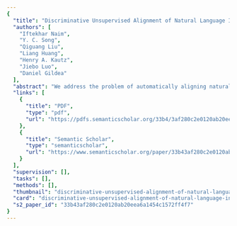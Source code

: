```yaml
---
{
  "title": "Discriminative Unsupervised Alignment of Natural Language Instructions with Corresponding Video Segments",
  "authors": [
    "Iftekhar Naim",
    "Y. C. Song",
    "Qiguang Liu",
    "Liang Huang",
    "Henry A. Kautz",
    "Jiebo Luo",
    "Daniel Gildea"
  ],
  "abstract": "We address the problem of automatically aligning natural language sentences with corresponding video segments without any direct supervision. Most existing algorithms for integrating language with videos rely on handaligned parallel data, where each natural language sentence is manually aligned with its corresponding image or video segment. Recently, fully unsupervised alignment of text with video has been shown to be feasible using hierarchical generative models. In contrast to the previous generative models, we propose three latent-variable discriminative models for the unsupervised alignment task. The proposed discriminative models are capable of incorporating domain knowledge, by adding diverse and overlapping features. The results show that discriminative models outperform the generative models in terms of alignment accuracy.",
  "links": [
    {
      "title": "PDF",
      "type": "pdf",
      "url": "https://pdfs.semanticscholar.org/33b4/3af280c2e0120ab20eea6a1454c1572ff4f7.pdf"
    },
    {
      "title": "Semantic Scholar",
      "type": "semanticscholar",
      "url": "https://www.semanticscholar.org/paper/33b43af280c2e0120ab20eea6a1454c1572ff4f7"
    }
  ],
  "supervision": [],
  "tasks": [],
  "methods": [],
  "thumbnail": "discriminative-unsupervised-alignment-of-natural-language-instructions-with-corresponding-video-segments-thumb.jpg",
  "card": "discriminative-unsupervised-alignment-of-natural-language-instructions-with-corresponding-video-segments-card.jpg",
  "s2_paper_id": "33b43af280c2e0120ab20eea6a1454c1572ff4f7"
}
---
```


